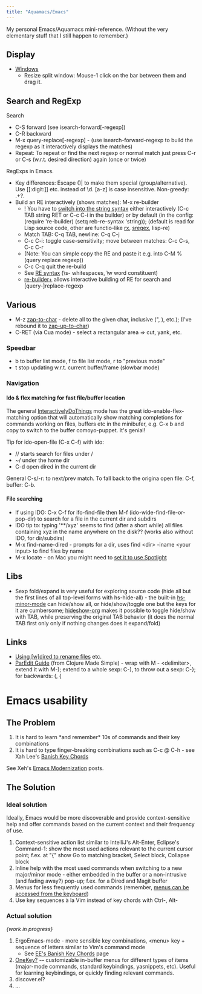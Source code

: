 ```yaml
---
title: "Aquamacs/Emacs"
---
```

My personal Emacs/Aquamacs mini-reference. (Without the very elementary stuff that I still happen to remember.)


## Display




  - [Windows](http://braeburn.aquamacs.org/code/master/aquamacs/doc/EmacsManual/Change-Window.html#Change%20Window)
      - Resize split window: Mouse-1 click on the bar between them and drag it.




## Search and RegExp



Search


  - C-S forward (see isearch-forward\[-regexp\])
  - C-R backward
  - M-x query-replace\[-regexp\] - (use isearch-forward-regexp to build the regexp as it interactively displays the matches)
  - Repeat: To repeat or find the next regexp or normal match just press C-r or C-s (w.r.t. desired direction) again (once or twice)



RegExps in Emacs.


  - Key differences: Escape ()| to make them special (group/alternative). Use \[\[:digit:\]\] etc. instead of \\d. \[a-z\] is case insensitive. Non-greedy: .+?.
  - Build an RE interactively (shows matches): M-x re-builder
      - \! You have to [switch into the string syntax](http://www.masteringemacs.org/articles/2011/04/12/re-builder-interactive-regexp-builder/) either interactively (C-c TAB string RET or C-c C-i in the builder) or by default (in the config: (require 're-builder) (setq reb-re-syntax 'string)); (default is read for Lisp source code, other are functio-like [rx](http://www.emacswiki.org/emacs/rx), [sregex](http://www.emacswiki.org/cgi-bin/wiki/SymbolicRegexp), lisp-re)
      - Match TAB: C-q TAB, newline: C-q C-j
      - C-c C-i: toggle case-sensitivity; move between matches: C-c C-s, C-c C-r
      - (Note: You can simple copy the RE and paste it e.g. into C-M % (query replace regexp))
      - C-c C-q quit the re-build
      - See [RE syntax](http://emacswiki.org/emacs/RegularExpression#toc1) (\\s- whitespaces, \\w word constituent)
      - [re-builder+](http://www.emacswiki.org/emacs/download/re-builder+.el) allows interactive building of RE for search and \[query-\]replace-regexp




## Various




  - M-z [zap-to-char](http://www.emacswiki.org/emacs/ZapToChar) - delete all to the given char, inclusive (", ), etc.); (I've rebound it to [zap-up-to-char](http://www.emacswiki.org/emacs/ZapUpToChar))
  - C-RET (via Cua mode) - select a rectangular area =\> cut, yank, etc.




### Speedbar




  - b to buffer list mode, f to file list mode, r to "previous mode"
  - t stop updating w.r.t. current buffer/frame (slowbar mode)




### Navigation




#### Ido & flex matching for fast file/buffer location



The general [InteractivelyDoThings](http://www.emacswiki.org/emacs/InteractivelyDoThings) mode has the great ido-enable-flex-matching option that will automatically show matching completions for commands working on files, buffers etc in the minibufer, e.g. C-x b and copy to switch to the buffer comoyo-puppet. It's genial\!

Tip for ido-open-file (C-x C-f) with ido:


  - // starts search for files under /
  - \~/ under the home dir
  - C-d open dired in the current dir



General C-s/-r: to next/prev match. To fall back to the origina open file: C-f, buffer: C-b.


#### File searching




  - If using IDO: C-x C-f for ifo-find-file then M-f (ido-wide-find-file-or-pop-dir) to search for a file in the current dir and subdirs
  - IDO tip to: typing '\*\*/xyz' seems to find (after a short while) all files containing xyz in the name anywhere on the disk?? (works also without IDO, for dir/subdirs)
  - M-x find-name-dired - prompts for a dir, uses find \<dir\> -iname \<your input\> to find files by name
  - M-x locate - on Mac you might need to [set it to use Spotlight](http://stackoverflow.com/a/4345711)




## Libs




  - Sexp fold/expand is very useful for exploring source code (hide all but the first lines of all top-level forms with hs-hide-all) - the built-in [hs-minor-mode](http://www.emacswiki.org/emacs/HideShow) can hide/show all, or hide/show/toggle one but the keys for it are cumbersome; [hideshow-org](https://github.com/shanecelis/hideshow-org.git) makes it possible to toggle hide/show with TAB, while preserving the original TAB behavior (it does the normal TAB first only only if nothing changes does it expand/fold)




## Links




  - [Using \[w\]dired to rename files](http://johnbokma.com/mexit/2009/03/30/emacs-dired-rename-files.html) etc.
  - [ParEdit Guide](http://clojure.jr0cket.co.uk/perfect-environment/paredit-guide) (from Clojure Made Simple) - wrap with M - \<delimiter\>, extend it with M-); extend to a whole sexp: C-), to throw out a sexp: C-}; for backwards: (, {




# Emacs usability




## The Problem




1.  It is hard to learn \*and remember\* 10s of commands and their key combinations
2.  It is hard to type finger-breaking combinations such as C-c @ C-h - see Xah Lee's [Banish Key Chords](http://xahlee.info/kbd/banish_key_chords.html)



See Xeh's [Emacs Modernization](http://ergoemacs.org/emacs/emacs_modernization.html) posts.


## The Solution




### Ideal solution



Ideally, Emacs would be more discoverable and provide context-sensitive help and offer commands based on the current context and their frequency of use.


1.  Context-sensitive action list similar to IntelliJ's Alt-Enter, Eclipse's Command-1: show the most used actions relevant to the current cursor point; f.ex. at "{" show Go to matching bracket, Select block, Collapse block
2.  Inline help with the most used commands when switching to a new major/minor mode - either embedded in the buffer or a non-intrusive (and fading away?) pop-up; f.ex. for a Dired and Magit buffer
3.  Menus for less frequently used commands (remember, [menus can be accessed from the keyboard](http://www.emacswiki.org/emacs/MenuAccessFromKeyboard))
4.  Use key sequences à la Vim instead of key chords with Ctrl-, Alt-




### Actual solution



*{work in progress}*


1.  ErgoEmacs-mode - more sensible key combinations, \<menu\> key + sequence of letters similar to Vim's command mode
      - See [EE's Banish Key Chords](https://ergoemacs.github.io/banish-key-chords.html) page
2.  [OneKey?](http://www.emacswiki.org/emacs/OneKey) -– customizable in-buffer menus for different types of items (major-mode commands, standard keybindings, yasnippets, etc). Useful for learning keybindings, or quickly finding relevant commands.
3.  discover.el?
4.  ...
